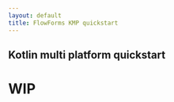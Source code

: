 ```yaml
---
layout: default
title: FlowForms KMP quickstart
---
```


## Kotlin multi platform quickstart




# WIP
